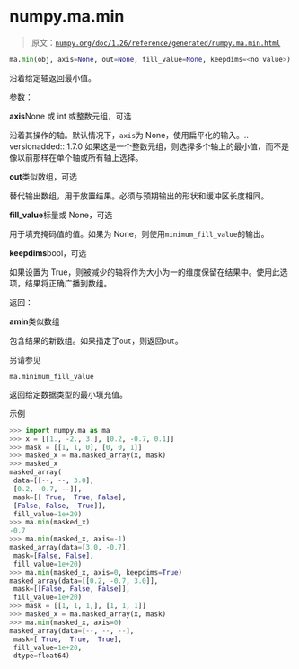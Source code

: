 # numpy.ma.min

> 原文：[`numpy.org/doc/1.26/reference/generated/numpy.ma.min.html`](https://numpy.org/doc/1.26/reference/generated/numpy.ma.min.html)

```py
ma.min(obj, axis=None, out=None, fill_value=None, keepdims=<no value>)
```

沿着给定轴返回最小值。

参数：

**axis**None 或 int 或整数元组，可选

沿着其操作的轴。默认情况下，`axis`为 None，使用扁平化的输入。.. versionadded:: 1.7.0 如果这是一个整数元组，则选择多个轴上的最小值，而不是像以前那样在单个轴或所有轴上选择。

**out**类似数组，可选

替代输出数组，用于放置结果。必须与预期输出的形状和缓冲区长度相同。

**fill_value**标量或 None，可选

用于填充掩码值的值。如果为 None，则使用`minimum_fill_value`的输出。

**keepdims**bool，可选

如果设置为 True，则被减少的轴将作为大小为一的维度保留在结果中。使用此选项，结果将正确广播到数组。

返回：

**amin**类似数组

包含结果的新数组。如果指定了`out`，则返回`out`。

另请参见

`ma.minimum_fill_value`

返回给定数据类型的最小填充值。

示例

```py
>>> import numpy.ma as ma
>>> x = [[1., -2., 3.], [0.2, -0.7, 0.1]]
>>> mask = [[1, 1, 0], [0, 0, 1]]
>>> masked_x = ma.masked_array(x, mask)
>>> masked_x
masked_array(
 data=[[--, --, 3.0],
 [0.2, -0.7, --]],
 mask=[[ True,  True, False],
 [False, False,  True]],
 fill_value=1e+20)
>>> ma.min(masked_x)
-0.7
>>> ma.min(masked_x, axis=-1)
masked_array(data=[3.0, -0.7],
 mask=[False, False],
 fill_value=1e+20)
>>> ma.min(masked_x, axis=0, keepdims=True)
masked_array(data=[[0.2, -0.7, 3.0]],
 mask=[[False, False, False]],
 fill_value=1e+20)
>>> mask = [[1, 1, 1,], [1, 1, 1]]
>>> masked_x = ma.masked_array(x, mask)
>>> ma.min(masked_x, axis=0)
masked_array(data=[--, --, --],
 mask=[ True,  True,  True],
 fill_value=1e+20,
 dtype=float64) 
```
